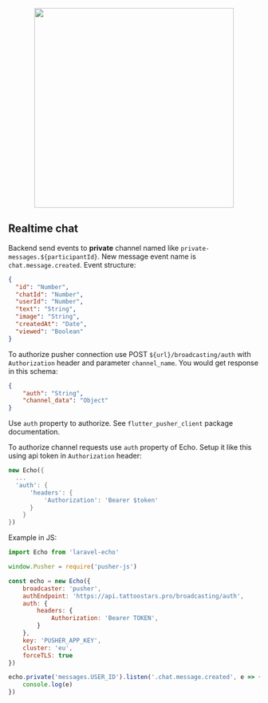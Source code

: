 <p align="center">
    <a href="https://admin.tattoostars.pro/login" target="_blank">
        <img src="https://admin.tattoostars.pro/admin/dist/img/logo.svg" width="400">
    </a>
</p>

## Realtime chat

Backend send events to **private** channel named like `private-messages.${participantId}`.
New message event name is `chat.message.created`.
Event structure:

````json
{
  "id": "Number", 
  "chatId": "Number",  
  "userId": "Number",
  "text": "String",
  "image": "String",
  "createdAt": "Date",
  "viewed": "Boolean"
}
````
To authorize pusher connection use POST `${url}/broadcasting/auth` with `Authorization` header 
and parameter `channel_name`. You would get response in this schema:
````json
{
    "auth": "String",
    "channel_data": "Object"
}
````
Use `auth` property to authorize. See `flutter_pusher_client` package documentation.

To authorize channel requests use `auth` property of Echo. Setup it like this using api token in `Authorization` header:
````dart
new Echo({
  ...
  'auth': {
      'headers': {
          'Authorization': 'Bearer $token'
      }
    }
})
````

Example in JS:

````js
import Echo from 'laravel-echo'

window.Pusher = require('pusher-js')

const echo = new Echo({
    broadcaster: 'pusher',
    authEndpoint: 'https://api.tattoostars.pro/broadcasting/auth',
    auth: {
        headers: {
            Authorization: 'Bearer TOKEN',
        }
    },
    key: 'PUSHER_APP_KEY',
    cluster: 'eu',
    forceTLS: true
})

echo.private('messages.USER_ID').listen('.chat.message.created', e => {
    console.log(e)
})
````
